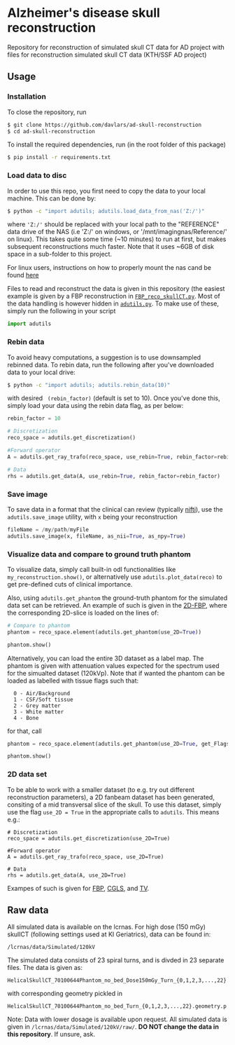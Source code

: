 # Alzheimer's disease skull reconstruction
Repository for reconstruction of simulated skull CT data for AD project with files for reconstruction simulated skull CT data (KTH/SSF AD project)

## Usage

### Installation
To close the repository, run
```bash
$ git clone https://github.com/davlars/ad-skull-reconstruction
$ cd ad-skull-reconstruction
```
To install the required dependencies, run (in the root folder of this package)
```bash
$ pip install -r requirements.txt
```

### Load data to disc
In order to use this repo, you first need to copy the data to your local machine. This can be done by:
```bash
$ python -c "import adutils; adutils.load_data_from_nas('Z:/')"
```
where `'Z:/'` should be replaced with your local path to the "REFERENCE" data drive of the NAS (i.e 'Z:/' on windows, or '/mnt/imagingnas/Reference/' on linux). This takes quite some time (~10 minutes) to run at first, but makes subsequent reconstructions 
much faster. Note that it uses ~6GB of disk space in a sub-folder to this project.

For linux users, instructions on how to properly mount the nas cand be found  [here](https://davlars.github.io/how_to_mount_imagingnas.github.io/)

Files to read and reconstruct the data is given in this repository (the easiest example is given by a FBP reconstruction in [`FBP_reco_skullCT.py`](FBP_reco_skullCT.py). Most of the data handling is however hidden in [`adutils.py`](adutils.py). To make use of these, simply run the following in your script
```python
import adutils
```  

### Rebin data 
To avoid heavy computations, a suggestion is to use downsampled rebinned data. To rebin data, run the following after you've downloaded data to your local drive:
```bash
$ python -c "import adutils; adutils.rebin_data(10)"
```
with desired ``` (rebin_factor)``` (default is set to 10). Once you've done this, simply load your data using the rebin data flag, as per below:
```python
rebin_factor = 10

# Discretization
reco_space = adutils.get_discretization()

#Forward operator
A = adutils.get_ray_trafo(reco_space, use_rebin=True, rebin_factor=rebin_factor)

# Data
rhs = adutils.get_data(A, use_rebin=True, rebin_factor=rebin_factor)
```

### Save image
To save data in a format that the clinical can review (typically [nifti](https://nifti.nimh.nih.gov/nifti-1)), use the ```adutils.save_image``` utility, with ```x``` being your reconstruction

```python
fileName = /my/path/myFile
adutils.save_image(x, fileName, as_nii=True, as_npy=True)
```

### Visualize data and compare to ground truth phantom
To visualize data, simply call built-in odl functionalities like ```my_reconstruction.show()```, or alternatively use ```adutils.plot_data(reco)``` to get pre-defined cuts of clinical importance. 

Also, using ```adutils.get_phantom``` the ground-truth phantom for the simulated data set can be retrieved. An example of such is given in the [2D-FBP](https://github.com/davlars/ad-skull-reconstruction/blob/master/FBP_reco_skullCT_2D.py), where the corresponding 2D-slice is loaded on the lines of:

```python
# Compare to phantom
phantom = reco_space.element(adutils.get_phantom(use_2D=True))

phantom.show()
```

Alternatively, you can load the entire 3D dataset as a label map. The phantom is given with attenuation values expected for the spectrum used for the simualted dataset (120kVp). Note that if wanted the phantom can be loaded as labelled with tissue flags such that:
```
  0 - Air/Background
  1 - CSF/Soft tissue
  2 - Grey matter
  3 - White matter
  4 - Bone
```

for that, call

```python
phantom = reco_space.element(adutils.get_phantom(use_2D=True, get_Flags=True))

phantom.show()
```

### 2D data set
To be able to work with a smaller dataset (to e.g. try out different reconstruction parameters), a 2D fanbeam dataset has been generated, consiting of a mid transversal slice of the skull. To use this dataset, simply use the flag ```use_2D = True``` in the appropriate calls to ```adutils```. This means e.g.:
``` 
# Discretization
reco_space = adutils.get_discretization(use_2D=True)

#Forward operator
A = adutils.get_ray_trafo(reco_space, use_2D=True)

# Data
rhs = adutils.get_data(A, use_2D=True)
```
Exampes of such is given for [FBP](https://github.com/davlars/ad-skull-reconstruction/blob/master/FBP_reco_skullCT_2D.py), [CGLS](https://github.com/davlars/ad-skull-reconstruction/blob/master/CGLS_reco_skullCT_2D.py), and [TV](https://github.com/davlars/ad-skull-reconstruction/blob/master/TV_reco_skullCT_2D.py).


## Raw data

All simulated data is available on the lcrnas. For high dose (150 mGy) skullCT (following settings used at KI Geriatrics), data can be found in:
```
/lcrnas/data/Simulated/120kV
```
The simulated data consists of 23 spiral turns, and is divded in 23 separate files. The data is given as:
```
HelicalSkullCT_70100644Phantom_no_bed_Dose150mGy_Turn_{0,1,2,3,...,22}.data.npy
```
with corresponding geometry pickled in
```
HelicalSkullCT_70100644Phantom_no_bed_Turn_{0,1,2,3,...,22}.geometry.p
```  
Note: Data with lower dosage is available upon request. All simulated data is given in ```/lcrnas/data/Simulated/120kV/raw/```. **DO NOT change the data in this repository**. If unsure, ask. 
